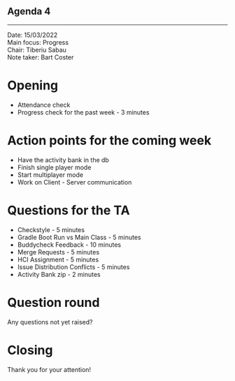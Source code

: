 ## Agenda 4

---

Date:           15/03/2022\
Main focus:     Progress\
Chair:          Tiberiu Sabau\
Note taker:     Bart Coster

# Opening
- Attendance check
- Progress check for the past week - 3 minutes

# Action points for the coming week
- Have the activity bank in the db
- Finish single player mode
- Start multiplayer mode
- Work on Client - Server communication

# Questions for the TA
- Checkstyle - 5 minutes
- Gradle Boot Run vs Main Class - 5 minutes
- Buddycheck Feedback - 10 minutes
- Merge Requests - 5 minutes
- HCI Assignment - 5 minutes 
- Issue Distribution Conflicts - 5 minutes
- Activity Bank zip - 2 minutes

# Question round
Any questions not yet raised?

# Closing
Thank you for your attention!
